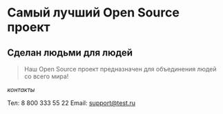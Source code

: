 # Самый лучший Open Source проект

## Сделан людьми для людей

> Наш Open Source проект предназначен для объединения людей со всего мира!

_контакты_

Тел: 8 800 333 55 22
Email: support@test.ru
